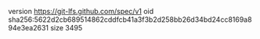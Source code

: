 version https://git-lfs.github.com/spec/v1
oid sha256:5622d2cb689514862cddfcb41a3f3b2d258bb26d34bd24cc8169a894e3ea2631
size 3495
